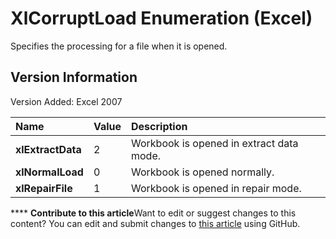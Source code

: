 
# XlCorruptLoad Enumeration (Excel)

Specifies the processing for a file when it is opened.


## Version Information

Version Added: Excel 2007 



|**Name**|**Value**|**Description**|
|:-----|:-----|:-----|
| **xlExtractData**|2|Workbook is opened in extract data mode.|
| **xlNormalLoad**|0|Workbook is opened normally.|
| **xlRepairFile**|1|Workbook is opened in repair mode.|

****   **Contribute to this article**Want to edit or suggest changes to this content? You can edit and submit changes to  [this article](https://github.com/jhershey00/VBA_Excel_Test/OpenXMLCon/articles/0b24b2d9-0a43-8b63-d02d-c783aca79f9c.md) using GitHub.

